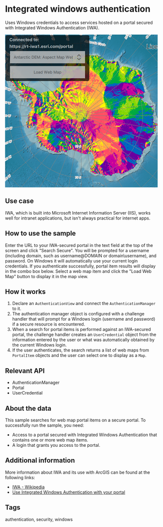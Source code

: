 # Integrated windows authentication

Uses Windows credentials to access services hosted on a portal secured with Integrated Windows Authentication (IWA).

![](screenshot.png)

## Use case

IWA, which is built into Microsoft Internet Information Server (IIS), works well for intranet applications, but isn't always practical for internet apps.

## How to use the sample

Enter the URL to your IWA-secured portal in the text field at the top of the screen and click "Search Secure". You will be prompted for a username (including domain, such as username@DOMAIN or domain\username), and password. On Windows it will automatically use your current login credentials. If you authenticate successfully, portal item results will display in the combo box below. Select a web map item and click the "Load Web Map" button to display it in the map view.

## How it works

1. Declare an `AuthenticationView` and connect the `AuthenticationManager` to it.
2. The authentication manager object is configured with a challenge handler that will prompt for a Windows login (username and password) if a secure resource is encountered.
3. When a search for portal items is performed against an IWA-secured portal, the challenge handler creates an `UserCredential` object from the information entered by the user or what was automatically obtained by the current Windows login.
4. If the user authenticates, the search returns a list of web maps from `PortalItem` objects and the user can select one to display as a `Map`.

## Relevant API

* AuthenticationManager
* Portal
* UserCredential

## About the data

This sample searches for web map portal items on a secure portal. To successfully run the sample, you need:
 - Access to a portal secured with Integrated Windows Authentication that contains one or more web map items.
 - A login that grants you access to the portal.

## Additional information

More information about IWA and its use with ArcGIS can be found at the following links:
 - [IWA - Wikipedia](https://en.wikipedia.org/wiki/Integrated_Windows_Authentication)
 - [Use Integrated Windows Authentication with your portal](http://enterprise.arcgis.com/en/portal/latest/administer/windows/use-integrated-windows-authentication-with-your-portal.htm)

## Tags

authentication, security, windows
